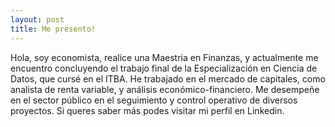 ```yaml
---
layout: post
title: Me presento!
---
```


Hola, soy economista, realice una Maestria en Finanzas, y actualmente me encuentro concluyendo el trabajo final de la Especialización en Ciencia de Datos, que cursé en el ITBA.
He trabajado en el  mercado de capitales, como analista de renta variable, y análisis económico-financiero. Me desempeñe en el sector público en el seguimiento y control operativo de diversos proyectos.
Si queres saber más podes visitar mi perfil en Linkedin.
